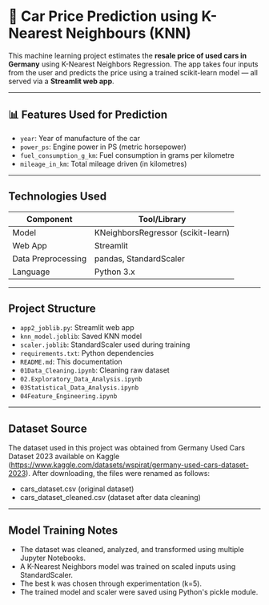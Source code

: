# 🚗 Car Price Prediction using K-Nearest Neighbours (KNN)

This machine learning project estimates the **resale price of used cars in Germany** using K-Nearest Neighbors Regression. The app takes four inputs from the user and predicts the price using a trained scikit-learn model — all served via a **Streamlit web app**.

---

## 📊 Features Used for Prediction

- `year`: Year of manufacture of the car
- `power_ps`: Engine power in PS (metric horsepower)
- `fuel_consumption_g_km`: Fuel consumption in grams per kilometre
- `mileage_in_km`: Total mileage driven (in kilometres)

---

##  Technologies Used

| Component         | Tool/Library     |
|------------------|------------------|
| Model             | KNeighborsRegressor (scikit-learn) |
| Web App           | Streamlit        |
| Data Preprocessing| pandas, StandardScaler |
| Language          | Python 3.x       |

---

## Project Structure

- `app2_joblib.py`: Streamlit web app
- `knn_model.joblib`: Saved KNN model
- `scaler.joblib`: StandardScaler used during training
- `requirements.txt`: Python dependencies
- `README.md`: This documentation
- `01Data_Cleaning.ipynb`: Cleaning raw dataset
- `02.Exploratory_Data_Analysis.ipynb`
- `03Statistical_Data_Analysis.ipynb`
- `04Feature_Engineering.ipynb`
---
  
## Dataset Source

The dataset used in this project was obtained from Germany Used Cars Dataset 2023 available on Kaggle (https://www.kaggle.com/datasets/wspirat/germany-used-cars-dataset-2023).
After downloading, the files were renamed as follows:

- cars_dataset.csv (original dataset)
- cars_dataset_cleaned.csv (dataset after data cleaning)
---

## Model Training Notes

- The dataset was cleaned, analyzed, and transformed using multiple Jupyter Notebooks.
- A K-Nearest Neighbors model was trained on scaled inputs using StandardScaler.
- The best k was chosen through experimentation (k=5).
- The trained model and scaler were saved using Python's pickle module.


